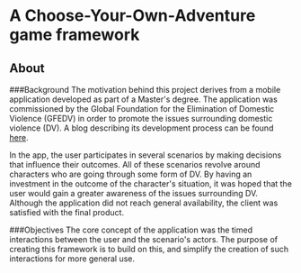 A Choose-Your-Own-Adventure game framework
==============

About
-----

###Background
The motivation behind this project derives from a mobile application developed as part of a Master's degree. The application was commissioned by the Global Foundation for the Elimination of Domestic Violence (GFEDV) in order to promote the issues surrounding domestic violence (DV). A blog describing its development process can be found [here](http://eliminationofdv.wordpress.com).

In the app, the user participates in several scenarios by making decisions that influence their outcomes. All of these scenarios revolve around characters who are going through some form of DV. By having an investment in the outcome of the character's situation, it was hoped that the user would gain a greater awareness of the issues surrounding DV. Although the application did not reach general availability, the client was satisfied with the final product.

###Objectives
The core concept of the application was the timed interactions between the user and the scenario's actors. The purpose of creating this framework is to build on this, and simplify the creation of such interactions for more general use.
